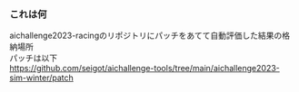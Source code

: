 ### これは何
aichallenge2023-racingのリポジトリにパッチをあてて自動評価した結果の格納場所  
パッチは以下  
https://github.com/seigot/aichallenge-tools/tree/main/aichallenge2023-sim-winter/patch  
